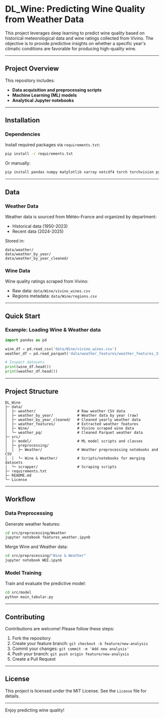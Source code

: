 # DL_Wine: Predicting Wine Quality from Weather Data

This project leverages deep learning to predict wine quality based on historical meteorological data and wine ratings collected from Vivino. The objective is to provide predictive insights on whether a specific year's climatic conditions are favorable for producing high-quality wine.

---

## Project Overview

This repository includes:
- **Data acquisition and preprocessing scripts**
- **Machine Learning (ML) models**
- **Analytical Jupyter notebooks**

---

## Installation

### Dependencies

Install required packages via `requirements.txt`:

```bash
pip install -r requirements.txt
```

Or manually:

```bash
pip install pandas numpy matplotlib xarray netcdf4 torch torchvision pytorch-lightning
```

---

## Data

### Weather Data

Weather data is sourced from Météo-France and organized by department:

- Historical data (1950-2023)
- Recent data (2024-2025)

Stored in:
```
data/weather/
data/weather_by_year/
data/weather_by_year_cleaned/
```

### Wine Data

Wine quality ratings scraped from Vivino:

- Raw data: `data/Wine/vivino_wines.csv`
- Regions metadata: `data/Wine/regions.csv`

---

## Quick Start

### Example: Loading Wine & Weather data

```python
import pandas as pd

wine_df = pd.read_csv('data/Wine/vivino_wines.csv')
weather_df = pd.read_parquet('data/weather_features/weather_features_33.parquet')

# Inspect datasets
print(wine_df.head())
print(weather_df.head())
```

---

## Project Structure

```
DL_Wine
├─ data/
│  ├─ weather/                   # Raw weather CSV data
│  ├─ weather_by_year/           # Weather data by year (raw)
│  ├─ weather_by_year_cleaned/   # Cleaned yearly weather data
│  ├─ weather_features/          # Extracted weather features
│  ├─ Wine/                      # Vivino scraped wine data
│  └─ weather_pq/                # Cleaned Parquet weather data
├─ src/
│  ├─ model/                     # ML model scripts and classes
│  ├─ preprocessing/
│  │  ├─ Weather/                # Weather preprocessing notebooks and CSV
│  │  └─ Wine & Weather/         # Scripts/notebooks for merging datasets
│  └─ scrapper/                  # Scraping scripts
├─ requirements.txt
├─ README.md
└─ License
```

---

## Workflow

### Data Preprocessing

Generate weather features:

```bash
cd src/preprocessing/Weather
jupyter notebook features_weather.ipynb
```

Merge Wine and Weather data:

```bash
cd src/preprocessing/"Wine & Weather"
jupyter notebook WQI.ipynb
```

### Model Training

Train and evaluate the predictive model:

```bash
cd src/model
python main_tabular.py
```

---

## Contributing

Contributions are welcome! Please follow these steps:

1. Fork the repository
2. Create your feature branch: `git checkout -b feature/new-analysis`
3. Commit your changes: `git commit -m 'Add new analysis'`
4. Push your branch: `git push origin feature/new-analysis`
5. Create a Pull Request

---

## License

This project is licensed under the MIT License. See the `License` file for details.

---

Enjoy predicting wine quality!